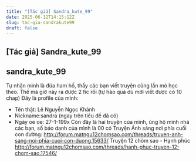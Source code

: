 ```yaml
---
title: "[Tác giả] Sandra_kute_99"
date: 2025-06-12T14:15:12Z
slug: tac-gia-sandrakute99
draft: false
---
```


## [Tác giả] Sandra_kute_99

## sandra_kute_99

Tự nhận mình là đứa ham hố, thấy các bạn viết truyện cũng lần mò học theo. Thế mà giờ này ra được 2 fic rồi (tự hào quá dù mới viết được có 10 chap) Đây là profile của mình:
- Tên thật: Lê Nguyễn Ngọc Khánh
- Nickname:sandra (ngay trên tiêu đề đã có)
- Ngày oe oe: 27-1-199x
Còn đây là hai truyện của mình, ủng hộ mình nhá các bạn, số báo danh của mình là 00 có
Truyện Ánh sáng nơi phía cuối con đường: http://forum.matngu12chomsao.com/threads/truyen-anh-sang-noi-phia-cuoi-con-duong.15633/
Truyện 12 chòm sao - Hạnh phúc http://forum.matngu12chomsao.com/threads/hanh-phuc-truyen-12-chom-sao.17546/